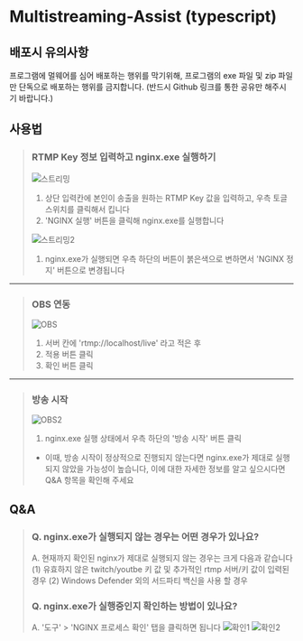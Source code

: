 # Multistreaming-Assist (typescript)



## 배포시 유의사항

프로그램에 멀웨어를 심어 배포하는 행위를 막기위해, 프로그램의 exe 파일 및 zip 파일만 단독으로 배포하는 행위를 금지합니다. (반드시 Github 링크를 통한 공유만 해주시기 바랍니다.)



## 사용법

> ### RTMP Key 정보 입력하고 nginx.exe 실행하기  
> ![스트리밍](https://user-images.githubusercontent.com/38521736/113496929-975c1180-9539-11eb-808b-a41b9ae3708d.png)  
> 1. 상단 입력칸에 본인이 송출을 원하는 RTMP Key 값을 입력하고, 우측 토글 스위치를 클릭해서 킵니다  
> 2. 'NGINX 실행' 버튼을 클릭해 nginx.exe를 실행합니다
> 
> ![스트리밍2](https://user-images.githubusercontent.com/38521736/113496931-9dea8900-9539-11eb-8e7a-1335a4a71cb0.png)  
> 1. nginx.exe가 실행되면 우측 하단의 버튼이 붉은색으로 변하면서 'NGINX 정지' 버튼으로 변경됩니다  
>
   
***
   
> ### OBS 연동
> ![OBS](https://user-images.githubusercontent.com/38521736/76396069-e2016d80-63bb-11ea-91c0-1fede7df5b0c.png)
> 1. 서버 칸에 'rtmp://localhost/live' 라고 적은 후
> 2. 적용 버튼 클릭
> 3. 확인 버튼 클릭
   
***
   
> ### 방송 시작
> ![OBS2](https://user-images.githubusercontent.com/38521736/76395806-6f908d80-63bb-11ea-9e29-4ab51dc02191.png)
> 1. nginx.exe 실행 상태에서 우측 하단의 '방송 시작' 버튼 클릭 
> * 이때, 방송 시작이 정상적으로 진행되지 않는다면 nginx.exe가 제대로 실행되지 않았을 가능성이 높습니다, 이에 대한 자세한 정보를 알고 싶으시다면 Q&A 항목을 확인해 주세요
   
## Q&A

> ### Q. nginx.exe가 실행되지 않는 경우는 어떤 경우가 있나요?
> A. 현재까지 확인된 nginx가 제대로 실행되지 않는 경우는 크게 다음과 같습니다
> (1) 유효하지 않은 twitch/youtbe 키 값 및 추가적인 rtmp 서버/키 값이 입력된 경우
> (2) Windows Defender 외의 서드파티 백신을 사용 할 경우
> 
> ### Q. nginx.exe가 실행중인지 확인하는 방법이 있나요?
> A. '도구' > 'NGINX 프로세스 확인' 탭을 클릭하면 됩니다
> ![확인1](https://user-images.githubusercontent.com/38521736/113497803-3b49bb00-9542-11eb-894a-15d47f5536e3.png)
> ![확인2](https://user-images.githubusercontent.com/38521736/113497806-3f75d880-9542-11eb-856b-bd39714937fb.png)


